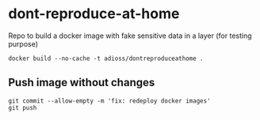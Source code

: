 # dont-reproduce-at-home

Repo to build a docker image with fake sensitive data in a layer (for testing purpose)

```
docker build --no-cache -t adioss/dontreproduceathome .
```

## Push image without changes
```
git commit --allow-empty -m 'fix: redeploy docker images'
git push  
```